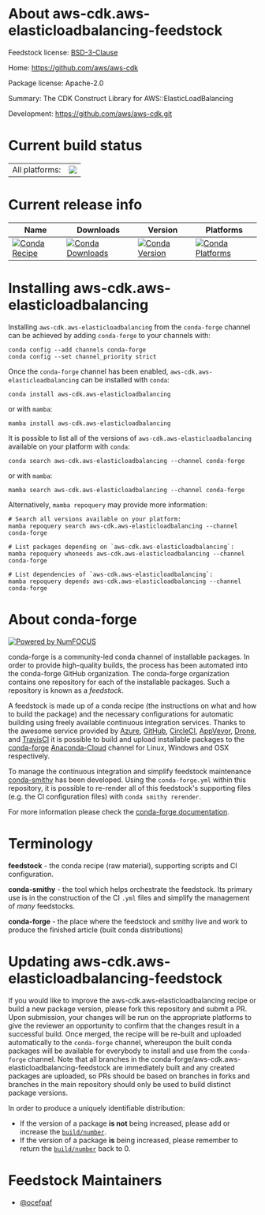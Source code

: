 About aws-cdk.aws-elasticloadbalancing-feedstock
================================================

Feedstock license: [BSD-3-Clause](https://github.com/conda-forge/aws-cdk.aws-elasticloadbalancing-feedstock/blob/main/LICENSE.txt)

Home: https://github.com/aws/aws-cdk

Package license: Apache-2.0

Summary: The CDK Construct Library for AWS::ElasticLoadBalancing

Development: https://github.com/aws/aws-cdk.git

Current build status
====================


<table><tr><td>All platforms:</td>
    <td>
      <a href="https://dev.azure.com/conda-forge/feedstock-builds/_build/latest?definitionId=19942&branchName=main">
        <img src="https://dev.azure.com/conda-forge/feedstock-builds/_apis/build/status/aws-cdk.aws-elasticloadbalancing-feedstock?branchName=main">
      </a>
    </td>
  </tr>
</table>

Current release info
====================

| Name | Downloads | Version | Platforms |
| --- | --- | --- | --- |
| [![Conda Recipe](https://img.shields.io/badge/recipe-aws--cdk.aws--elasticloadbalancing-green.svg)](https://anaconda.org/conda-forge/aws-cdk.aws-elasticloadbalancing) | [![Conda Downloads](https://img.shields.io/conda/dn/conda-forge/aws-cdk.aws-elasticloadbalancing.svg)](https://anaconda.org/conda-forge/aws-cdk.aws-elasticloadbalancing) | [![Conda Version](https://img.shields.io/conda/vn/conda-forge/aws-cdk.aws-elasticloadbalancing.svg)](https://anaconda.org/conda-forge/aws-cdk.aws-elasticloadbalancing) | [![Conda Platforms](https://img.shields.io/conda/pn/conda-forge/aws-cdk.aws-elasticloadbalancing.svg)](https://anaconda.org/conda-forge/aws-cdk.aws-elasticloadbalancing) |

Installing aws-cdk.aws-elasticloadbalancing
===========================================

Installing `aws-cdk.aws-elasticloadbalancing` from the `conda-forge` channel can be achieved by adding `conda-forge` to your channels with:

```
conda config --add channels conda-forge
conda config --set channel_priority strict
```

Once the `conda-forge` channel has been enabled, `aws-cdk.aws-elasticloadbalancing` can be installed with `conda`:

```
conda install aws-cdk.aws-elasticloadbalancing
```

or with `mamba`:

```
mamba install aws-cdk.aws-elasticloadbalancing
```

It is possible to list all of the versions of `aws-cdk.aws-elasticloadbalancing` available on your platform with `conda`:

```
conda search aws-cdk.aws-elasticloadbalancing --channel conda-forge
```

or with `mamba`:

```
mamba search aws-cdk.aws-elasticloadbalancing --channel conda-forge
```

Alternatively, `mamba repoquery` may provide more information:

```
# Search all versions available on your platform:
mamba repoquery search aws-cdk.aws-elasticloadbalancing --channel conda-forge

# List packages depending on `aws-cdk.aws-elasticloadbalancing`:
mamba repoquery whoneeds aws-cdk.aws-elasticloadbalancing --channel conda-forge

# List dependencies of `aws-cdk.aws-elasticloadbalancing`:
mamba repoquery depends aws-cdk.aws-elasticloadbalancing --channel conda-forge
```


About conda-forge
=================

[![Powered by
NumFOCUS](https://img.shields.io/badge/powered%20by-NumFOCUS-orange.svg?style=flat&colorA=E1523D&colorB=007D8A)](https://numfocus.org)

conda-forge is a community-led conda channel of installable packages.
In order to provide high-quality builds, the process has been automated into the
conda-forge GitHub organization. The conda-forge organization contains one repository
for each of the installable packages. Such a repository is known as a *feedstock*.

A feedstock is made up of a conda recipe (the instructions on what and how to build
the package) and the necessary configurations for automatic building using freely
available continuous integration services. Thanks to the awesome service provided by
[Azure](https://azure.microsoft.com/en-us/services/devops/), [GitHub](https://github.com/),
[CircleCI](https://circleci.com/), [AppVeyor](https://www.appveyor.com/),
[Drone](https://cloud.drone.io/welcome), and [TravisCI](https://travis-ci.com/)
it is possible to build and upload installable packages to the
[conda-forge](https://anaconda.org/conda-forge) [Anaconda-Cloud](https://anaconda.org/)
channel for Linux, Windows and OSX respectively.

To manage the continuous integration and simplify feedstock maintenance
[conda-smithy](https://github.com/conda-forge/conda-smithy) has been developed.
Using the ``conda-forge.yml`` within this repository, it is possible to re-render all of
this feedstock's supporting files (e.g. the CI configuration files) with ``conda smithy rerender``.

For more information please check the [conda-forge documentation](https://conda-forge.org/docs/).

Terminology
===========

**feedstock** - the conda recipe (raw material), supporting scripts and CI configuration.

**conda-smithy** - the tool which helps orchestrate the feedstock.
                   Its primary use is in the construction of the CI ``.yml`` files
                   and simplify the management of *many* feedstocks.

**conda-forge** - the place where the feedstock and smithy live and work to
                  produce the finished article (built conda distributions)


Updating aws-cdk.aws-elasticloadbalancing-feedstock
===================================================

If you would like to improve the aws-cdk.aws-elasticloadbalancing recipe or build a new
package version, please fork this repository and submit a PR. Upon submission,
your changes will be run on the appropriate platforms to give the reviewer an
opportunity to confirm that the changes result in a successful build. Once
merged, the recipe will be re-built and uploaded automatically to the
`conda-forge` channel, whereupon the built conda packages will be available for
everybody to install and use from the `conda-forge` channel.
Note that all branches in the conda-forge/aws-cdk.aws-elasticloadbalancing-feedstock are
immediately built and any created packages are uploaded, so PRs should be based
on branches in forks and branches in the main repository should only be used to
build distinct package versions.

In order to produce a uniquely identifiable distribution:
 * If the version of a package **is not** being increased, please add or increase
   the [``build/number``](https://docs.conda.io/projects/conda-build/en/latest/resources/define-metadata.html#build-number-and-string).
 * If the version of a package **is** being increased, please remember to return
   the [``build/number``](https://docs.conda.io/projects/conda-build/en/latest/resources/define-metadata.html#build-number-and-string)
   back to 0.

Feedstock Maintainers
=====================

* [@ocefpaf](https://github.com/ocefpaf/)


